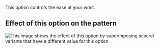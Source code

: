 This option controls the ease at your wrist.

## Effect of this option on the pattern

![This image shows the effect of this option by superimposing several variants that have a different value for this option](yuri\_cuffease\_sample.svg "Effect of this option on the pattern")

